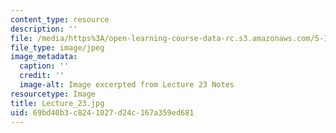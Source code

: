 ```yaml
---
content_type: resource
description: ''
file: /media/https%3A/open-learning-course-data-rc.s3.amazonaws.com/5-111sc-principles-of-chemical-science-fall-2014/69bd40b3c8241027d24c167a359ed681_Lecture_23.jpg
file_type: image/jpeg
image_metadata:
  caption: ''
  credit: ''
  image-alt: Image excerpted from Lecture 23 Notes
resourcetype: Image
title: Lecture_23.jpg
uid: 69bd40b3-c824-1027-d24c-167a359ed681
---
```

